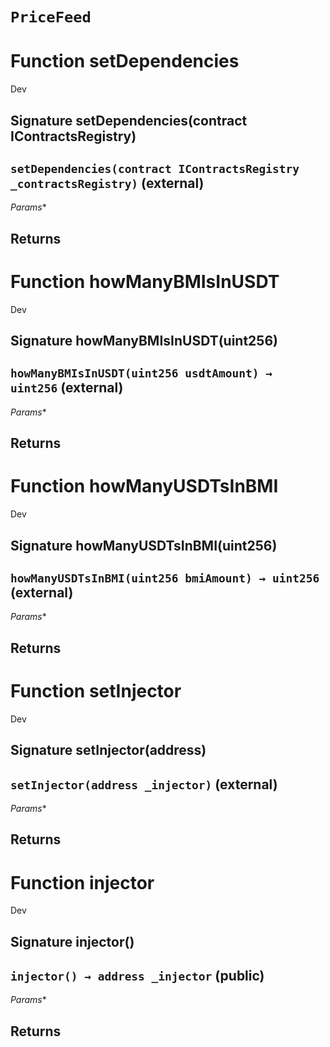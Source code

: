 # `PriceFeed`




# Function setDependencies

Dev 
## Signature setDependencies(contract IContractsRegistry)
## `setDependencies(contract IContractsRegistry _contractsRegistry)` (external)
*Params**

**Returns**
-----
# Function howManyBMIsInUSDT

Dev 
## Signature howManyBMIsInUSDT(uint256)
## `howManyBMIsInUSDT(uint256 usdtAmount) → uint256` (external)
*Params**

**Returns**
-----
# Function howManyUSDTsInBMI

Dev 
## Signature howManyUSDTsInBMI(uint256)
## `howManyUSDTsInBMI(uint256 bmiAmount) → uint256` (external)
*Params**

**Returns**
-----
# Function setInjector

Dev 
## Signature setInjector(address)
## `setInjector(address _injector)` (external)
*Params**

**Returns**
-----
# Function injector

Dev 
## Signature injector()
## `injector() → address _injector` (public)
*Params**

**Returns**
-----

